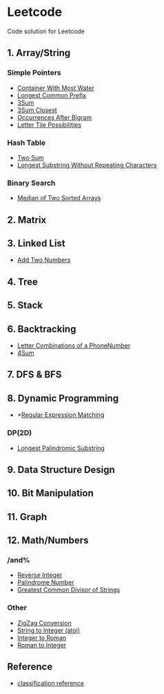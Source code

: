 # Leetcode
Code solution for Leetcode


## 1. Array/String ##
### Simple Pointers ###
- [Container With Most Water](solutions/0011_ContainerWithMostWater.md)
- [Longest Common Prefix](solutions/0014_LongestCommonPrefix.md)
- [3Sum](solutions/0015_3Sum.md)
- [3Sum Closest](solutions/0016_3SumClosest.md)
- [Occurrences After Bigram](solutions/5083_OccurrencesAfterBigram.md)
- [Letter Tile Possibilities](solutions/5087_LetterTilePossibilities.md)

### Hash Table ###
- [Two Sum](solutions/0001_TwoSum.md)
- [Longest Substring Without Repeating Characters](solutions/0003_LongestSubstringWithoutRepeatingCharacters.md)

### Binary Search ###
- [Median of Two Sorted Arrays](solutions/0004_MedianofTwoSortedArrays.md)

## 2. Matrix ##

## 3. Linked List ##
- [Add Two Numbers](solutions/0002_AddTwoNumbers.md)

## 4. Tree ##

## 5. Stack ##

## 6. Backtracking ##
- [Letter Combinations of a PhoneNumber](solutions/0017_LetterCombinationsofaPhoneNumber.md)
- [4Sum](solutions/0018_4Sum.md)

## 7. DFS & BFS ##

## 8. Dynamic Programming ##
- *[Regular Expression Matching](solutions/0010_RegularExpressionMatching.md)
### DP(2D) ###
- [Longest Palindromic Substring](solutions/0005_LongestPalindromicSubstring.md)

## 9. Data Structure Design ##

## 10. Bit Manipulation ##

## 11. Graph ##

## 12. Math/Numbers ##
### /and% ###
- [Reverse Integer](solutions/0007_ReverseInteger.md)
- [Palindrome Number](solutions/0009_PalindromeNumber.md)
- [Greatest Common Divisor of Strings](solutions/1071_GreatestCommonDivisorofStrings.md)
### Other ###
- [ZigZag Conversion](solutions/0006_ZigZagConversion.md)
- [String to Integer (atoi)](solutions/0008_StringtoInteger(atoi).md)
- [Integer to Roman](solutions/0012_IntegertoRoman.md)
- [Roman to Integer](solutions/0013_RomantoInteger.md)

## Reference
- [classification reference](https://www.programcreek.com/2013/08/leetcode-problem-classification/)
